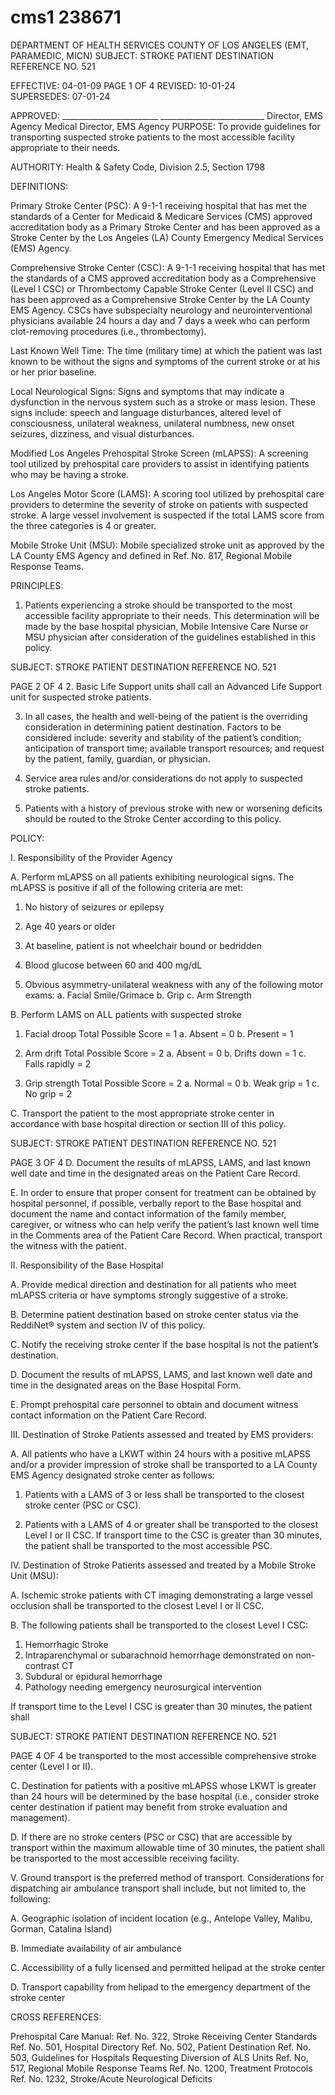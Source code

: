 # cms1 238671

DEPARTMENT OF HEALTH SERVICES 
COUNTY OF LOS ANGELES 
(EMT, PARAMEDIC, MICN) 
SUBJECT: STROKE PATIENT DESTINATION REFERENCE NO. 521 
 
 
EFFECTIVE: 04-01-09  PAGE 1 OF 4 
REVISED: 10-01-24  
SUPERSEDES: 07-01-24 
 
 
APPROVED: ________________________   __________________________ 
  Director, EMS Agency   Medical Director, EMS Agency 
PURPOSE: To provide guidelines for transporting suspected stroke patients to the most 
accessible facility appropriate to their needs. 
 
AUTHORITY: Health & Safety Code, Division 2.5, Section 1798 
 
DEFINITIONS: 
 
Primary Stroke Center (PSC): A 9-1-1 receiving hospital that has met the standards of a 
Center for Medicaid & Medicare Services (CMS) approved accreditation body as a Primary 
Stroke Center and has been approved as a Stroke Center by the Los Angeles (LA) County 
Emergency Medical Services (EMS) Agency. 
 
Comprehensive Stroke Center (CSC): A 9-1-1 receiving hospital that has met the standards of 
a CMS approved accreditation body as a Comprehensive (Level I CSC) or Thrombectomy 
Capable Stroke Center (Level II CSC) and has been approved as a Comprehensive Stroke 
Center by the LA County EMS Agency. CSCs have subspecialty neurology and 
neurointerventional physicians available 24 hours a day and 7 days a week who can perform 
clot-removing procedures (i.e., thrombectomy). 
 
Last Known Well Time: The time (military time) at which the patient was last known to 
be without the signs and symptoms of the current stroke or at his or her prior baseline. 
 
Local Neurological Signs: Signs and symptoms that may indicate a dysfunction in the nervous 
system such as a stroke or mass lesion. These signs include: speech and language 
disturbances, altered level of consciousness, unilateral weakness, unilateral numbness, new 
onset seizures, dizziness, and visual disturbances. 
 
Modified Los Angeles Prehospital Stroke Screen (mLAPSS): A screening tool utilized by 
prehospital care providers to assist in identifying patients who may be having a stroke. 
 
Los Angeles Motor Score (LAMS): A scoring tool utilized by prehospital care providers to 
determine the severity of stroke on patients with suspected stroke. A large vessel involvement is 
suspected if the total LAMS score from the three categories is 4 or greater. 
 
Mobile Stroke Unit (MSU): Mobile specialized stroke unit as approved by the LA County 
EMS Agency and defined in Ref. No. 817, Regional Mobile Response Teams. 
 
PRINCIPLES: 
 
1. Patients experiencing a stroke should be transported to the most accessible facility 
appropriate to their needs. This determination will be made by the base hospital 
physician, Mobile Intensive Care Nurse or MSU physician after consideration of the 
guidelines established in this policy.  
 

SUBJECT: STROKE PATIENT DESTINATION REFERENCE NO. 521 
 
 
PAGE 2 OF 4 
2. Basic Life Support units shall call an Advanced Life Support unit for suspected stroke 
patients. 
 
3. In all cases, the health and well-being of the patient is the overriding consideration in 
determining patient destination. Factors to be considered include: severity and stability 
of the patient’s condition; anticipation of transport time; available transport resources; 
and request by the patient, family, guardian, or physician. 
 
4. Service area rules and/or considerations do not apply to suspected stroke patients. 
 
5. Patients with a history of previous stroke with new or worsening deficits should be routed 
to the Stroke Center according to this policy. 
 
POLICY: 
 
I. Responsibility of the Provider Agency 
 
A. Perform mLAPSS on all patients exhibiting neurological signs. The mLAPSS is 
positive if all of the following criteria are met: 
 
1. No history of seizures or epilepsy 
 
2. Age 40 years or older 
 
3. At baseline, patient is not wheelchair bound or bedridden 
 
4. Blood glucose between 60 and 400 mg/dL 
 
5. Obvious asymmetry-unilateral weakness with any of the following motor 
exams: 
a. Facial Smile/Grimace 
b. Grip 
c. Arm Strength 
 
B. Perform LAMS on ALL patients with suspected stroke 
 
1. Facial droop   Total Possible Score = 1 
a. Absent = 0 
b. Present = 1 
 
2. Arm drift    Total Possible Score = 2 
a. Absent = 0 
b. Drifts down = 1 
c. Falls rapidly = 2 
 
3. Grip strength   Total Possible Score = 2 
a. Normal = 0 
b. Weak grip = 1 
c. No grip = 2 
 
C. Transport the patient to the most appropriate stroke center in accordance with 
base hospital direction or section III of this policy. 
 

SUBJECT: STROKE PATIENT DESTINATION REFERENCE NO. 521 
 
 
PAGE 3 OF 4 
D. Document the results of mLAPSS, LAMS, and last known well date and time in 
the designated areas on the Patient Care Record. 
 
E. In order to ensure that proper consent for treatment can be obtained by hospital 
personnel, if possible, verbally report to the Base hospital and document the 
name and contact information of the family member, caregiver, or witness who 
can help verify the patient’s last known well time in the Comments area of the 
Patient Care Record. When practical, transport the witness with the patient. 
 
II. Responsibility of the Base Hospital 
 
A. Provide medical direction and destination for all patients who meet mLAPSS 
criteria or have symptoms strongly suggestive of a stroke. 
 
B. Determine patient destination based on stroke center status via the ReddiNet® 
system and section IV of this policy. 
 
C. Notify the receiving stroke center if the base hospital is not the patient’s 
destination. 
 
D. Document the results of mLAPSS, LAMS, and last known well date and time in 
the designated areas on the Base Hospital Form. 
 
E. Prompt prehospital care personnel to obtain and document witness contact 
information on the Patient Care Record. 
 
III. Destination of Stroke Patients assessed and treated by EMS providers: 
 
A. All patients who have a LKWT within 24 hours with a positive mLAPSS and/or a 
provider impression of stroke shall be transported to a LA County EMS Agency 
designated stroke center as follows: 
 
1. Patients with a LAMS of 3 or less shall be transported to the closest stroke 
center (PSC or CSC). 
 
2. Patients with a LAMS of 4 or greater shall be transported to the closest Level 
I or II CSC. If transport time to the CSC is greater than 30 minutes, the 
patient shall be transported to the most accessible PSC. 
 
IV. Destination of Stroke Patients assessed and treated by a Mobile Stroke Unit (MSU): 
 
A. Ischemic stroke patients with CT imaging demonstrating a large vessel occlusion 
shall be transported to the closest Level I or II CSC. 
 
B. The following patients shall be transported to the closest Level I CSC: 
 
1. Hemorrhagic Stroke 
2. Intraparenchymal or subarachnoid hemorrhage demonstrated on non-
contrast CT 
3. Subdural or epidural hemorrhage 
4. Pathology needing emergency neurosurgical intervention 
 
  If transport time to the Level I CSC is greater than 30 minutes, the patient shall  

SUBJECT: STROKE PATIENT DESTINATION REFERENCE NO. 521 
 
 
PAGE 4 OF 4 
  be transported to the most accessible comprehensive stroke center (Level I or II). 
 
C. Destination for patients with a positive mLAPSS whose LKWT is greater than 24 
hours will be determined by the base hospital (i.e., consider stroke center 
destination if patient may benefit from stroke evaluation and management). 
 
D. If there are no stroke centers (PSC or CSC) that are accessible by transport 
within the maximum allowable time of 30 minutes, the patient shall be 
transported to the most accessible receiving facility. 
 
V. Ground transport is the preferred method of transport. Considerations for dispatching 
air ambulance transport shall include, but not limited to, the following: 
 
A. Geographic isolation of incident location (e.g., Antelope Valley, Malibu, Gorman, 
Catalina Island) 
 
B. Immediate availability of air ambulance 
 
C. Accessibility of a fully licensed and permitted helipad at the stroke center 
 
D. Transport capability from helipad to the emergency department of the stroke center 
 
 
CROSS REFERENCES: 
 
Prehospital Care Manual: 
Ref. No. 322, Stroke Receiving Center Standards 
Ref. No. 501, Hospital Directory 
Ref. No. 502, Patient Destination 
Ref. No. 503, Guidelines for Hospitals Requesting Diversion of ALS Units 
Ref. No, 517, Regional Mobile Response Teams 
Ref. No. 1200, Treatment Protocols 
Ref. No. 1232,  Stroke/Acute Neurological Deficits
